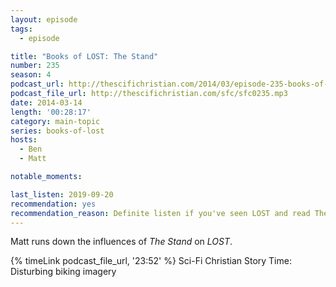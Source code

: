 ```yaml
---
layout: episode
tags:
  - episode

title: "Books of LOST: The Stand"
number: 235
season: 4
podcast_url: http://thescifichristian.com/2014/03/episode-235-books-of-lost-the-stand/
podcast_file_url: http://thescifichristian.com/sfc/sfc0235.mp3
date: 2014-03-14
length: '00:28:17'
category: main-topic
series: books-of-lost
hosts:
  - Ben
  - Matt

notable_moments:

last_listen: 2019-09-20
recommendation: yes
recommendation_reason: Definite listen if you've seen LOST and read The Stand. 
---
```

Matt runs down the influences of <i class="work-title">The Stand</i> on <i class="work-title">LOST</i>.

{% timeLink podcast_file_url, '23:52' %}  Sci-Fi Christian Story Time: Disturbing biking imagery